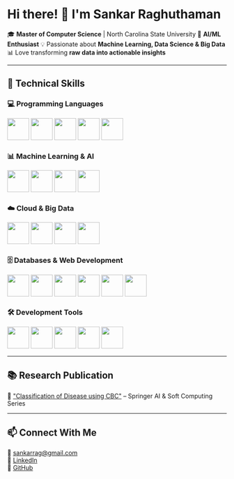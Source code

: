 # Hi there! 👋 I'm **Sankar Raghuthaman**  

🎓 **Master of Computer Science** | North Carolina State University
🧠 **AI/ML Enthusiast** 
💡 Passionate about **Machine Learning, Data Science & Big Data**
📊 Love transforming **raw data into actionable insights**  


---

## 🚀 Technical Skills  

### **💻 Programming Languages**  
<p align="left">  
  <img src="https://raw.githubusercontent.com/danielcranney/readme-generator/main/public/icons/skills/c-colored.svg" width="50" height="50"/>  
  <img src="https://raw.githubusercontent.com/danielcranney/readme-generator/main/public/icons/skills/python-colored.svg" width="50" height="50"/>  
  <img src="https://raw.githubusercontent.com/danielcranney/readme-generator/main/public/icons/skills/javascript-colored.svg" width="50" height="50"/>  
  <img src="https://raw.githubusercontent.com/danielcranney/readme-generator/main/public/icons/skills/php-colored.svg" width="50" height="50"/>  
  <img src="https://raw.githubusercontent.com/danielcranney/readme-generator/main/public/icons/skills/gnubash.svg" width="50" height="50"/>  
</p> 

### **📊 Machine Learning & AI**  
<p align="left">  
  <img src="https://cdn.jsdelivr.net/gh/devicons/devicon/icons/pytorch/pytorch-original.svg" width="50" height="50"/>  
  <img src="https://cdn.jsdelivr.net/gh/devicons/devicon/icons/tensorflow/tensorflow-original.svg" width="50" height="50"/>  
  <img src="https://cdn.jsdelivr.net/gh/devicons/devicon/icons/numpy/numpy-original.svg" width="50" height="50"/>  
  <img src="https://cdn.jsdelivr.net/gh/devicons/devicon/icons/pandas/pandas-original.svg" width="50" height="50"/>  
</p>  

### **☁️ Cloud & Big Data**  
<p align="left">  
  <img src="https://raw.githubusercontent.com/danielcranney/readme-generator/main/public/icons/skills/googlecloud-colored.svg" width="50" height="50"/>  
  <img src="https://raw.githubusercontent.com/danielcranney/readme-generator/main/public/icons/skills/aws-colored.svg" width="50" height="50"/>  
  <img src="https://raw.githubusercontent.com/danielcranney/readme-generator/main/public/icons/skills/azure-colored.svg" width="50" height="50"/>  
  <img src="https://raw.githubusercontent.com/danielcranney/readme-generator/main/public/icons/skills/docker-colored.svg" width="50" height="50"/>  
</p>  

### **🗄️ Databases & Web Development**  
<p align="left">  
  <img src="https://raw.githubusercontent.com/danielcranney/readme-generator/main/public/icons/skills/mysql-colored.svg" width="50" height="50"/>  
  <img src="https://raw.githubusercontent.com/danielcranney/readme-generator/main/public/icons/skills/mongodb-colored.svg" width="50" height="50"/>  
  <img src="https://raw.githubusercontent.com/danielcranney/readme-generator/main/public/icons/skills/postgresql-colored.svg" width="50" height="50"/>  
  <img src="https://raw.githubusercontent.com/danielcranney/readme-generator/main/public/icons/skills/react-colored.svg" width="50" height="50"/>  
  <img src="https://raw.githubusercontent.com/danielcranney/readme-generator/main/public/icons/skills/flask-colored.svg" width="50" height="50"/>  
  <img src="https://raw.githubusercontent.com/danielcranney/readme-generator/main/public/icons/skills/django-colored.svg" width="50" height="50"/>  
</p> 

### **🛠 Development Tools**  
<p align="left">  
  <img src="https://raw.githubusercontent.com/danielcranney/readme-generator/main/public/icons/skills/git-colored.svg" width="50" height="50"/>  
  <img src="https://raw.githubusercontent.com/danielcranney/readme-generator/main/public/icons/skills/visualstudiocode.svg" width="50" height="50"/>  
  <img src="https://raw.githubusercontent.com/danielcranney/readme-generator/main/public/icons/skills/vim.svg" width="50" height="50"/>  
  <img src="https://raw.githubusercontent.com/danielcranney/readme-generator/main/public/icons/skills/neovim.svg" width="50" height="50"/>  
  <img src="https://raw.githubusercontent.com/danielcranney/readme-generator/main/public/icons/skills/linux-colored.svg" width="50" height="50"/>  
</p>  

---

## 📚 Research Publication  
📖 ["Classification of Disease using CBC"](https://link.springer.com/chapter/10.1007/978-981-16-1249-7_12) – Springer AI & Soft Computing Series  

---

## 📫 Connect With Me  
📧 sankarrag@gmail.com  
🔗 [LinkedIn](https://linkedin.com/in/sankar-raghuthaman)  
🐙 [GitHub](https://github.com/Sankar16)  
